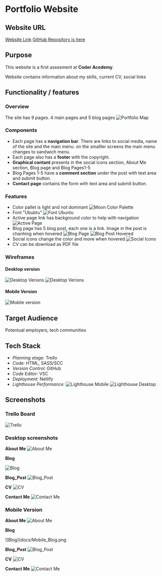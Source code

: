 # Portfolio Website

## Website URL
[Website Link](https://harmonious-vacherin-ab1779.netlify.app/)
[GitHub Repository is here](https://github.com/purplebus/portfolio)

## Purpose
This website is a first assesment at __Coder Acedemy__.

Website contains information about my skills, current CV, social links


## Functionality / features


### Overview
The site has 9 pages. 4 main pages and 5 blog pages
![Portfolio Map](docs/Portfolio.map.png)

### Components
- Each page has a **navigation bar**. There are links to social media, name of the site and the main menu. on the smalller screens the main menu changes to sandwich menu.
- Each page also has a **footer** with the copyright.
- **Graphical contant** presents in the social icons section, About Me section, Blog page and Blog Pages1-5
- Blog Pages 1-5 have a **comment section** under the post with text area and submit button.
- **Contact page** contains the form with text area and submit button.

### Features
- Color pallet is light and not dominant ![Moon Color Palette](docs/colour-pallet.png)
- Font "Ububtu" ![Font Ubuntu](docs/font.png)
- Active page link has background color to help with navigation ![Active Page](docs/active_page.png)
- Blog page has 5 blog post, each one is a link. Image in the post is chanhing when hovered ![Blog Page](docs/blog.png) ![Blog Post Hovered](docs/blog_hover.png)
- Social icons change the color and move when hovered ![Social Icons](docs/social_icons.png)
- CV can be download as PDF file 

### Wireframes
#### Desktop version
![Desktop Verions](docs/wireframes_1.png)
![Desktop Verions](docs/wireframes_2.png)

#### Mobile Version
![Mobile version](docs/wireframes_mobile.png)

## Target Audience
Potentual employers, tech communities


## Tech Stack
- _Planning stage:_ Trello
- _Code:_ HTML, SASS/SCC
- _Version Control:_ GitHub
- _Code Editor:_ VSC
- _Deployment:_ Netlify
- _Lighthouse Performance:_
![Lighthouse Mobile](docs/lighthouse_mobile.png)
![Lighthouse Desktop](docs/lighthouse_desktope.png)

## Screenshots

### Trello Board
![Trello](docs/trello.png)

### Desktop screenshots

**About Me** 
![About Me](docs/Desktop_AboutMe.png)

**Blog** 

![Blog](docs/Desktop_Blog.png)

**Blog_Post** 
![Blog_Post](docs/Desktop_Blog_post.png)

**CV** 
![CV](docs/Desktop_CV.png)

**Contact Me** 
![Contact Me](docs/Desktop_Contact_Me.png)

### Mobile Version

**About Me** 
![About Me](docs/Mobile_AboutMe.png)

**Blog** 

![Blog](docs/Mobile_Blog.png

**Blog_Post** 
![Blog_Post](docs/Mobile_Blog_Post.png)

**CV** 
![CV](docs/Mobile_CV.png)

**Contact Me** 
![Contact Me](docs/Mobile_Contact.png)





